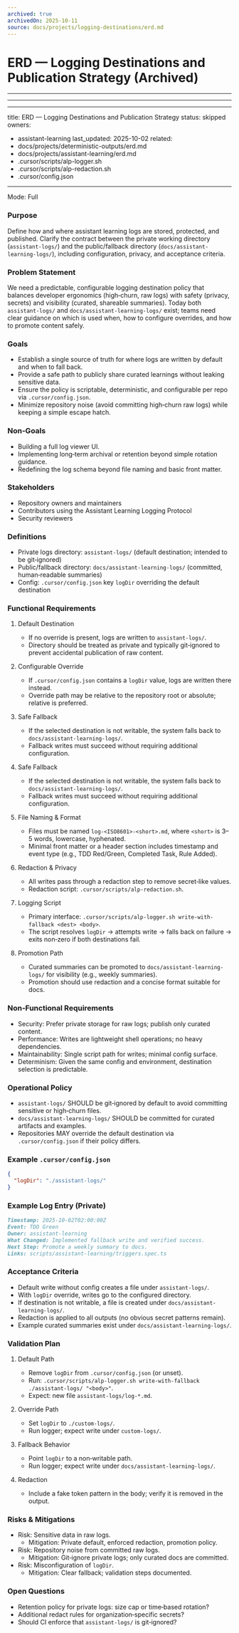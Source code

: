 ```yaml
---
archived: true
archivedOn: 2025-10-11
source: docs/projects/logging-destinations/erd.md
---
```


# ERD — Logging Destinations and Publication Strategy (Archived)

---

---

---

title: ERD — Logging Destinations and Publication Strategy
status: skipped
owners:

- assistant-learning
  last_updated: 2025-10-02
  related:
- docs/projects/deterministic-outputs/erd.md
- docs/projects/assistant-learning/erd.md
- .cursor/scripts/alp-logger.sh
- .cursor/scripts/alp-redaction.sh
- .cursor/config.json

---

Mode: Full

### Purpose

Define how and where assistant learning logs are stored, protected, and published. Clarify the contract between the private working directory (`assistant-logs/`) and the public/fallback directory (`docs/assistant-learning-logs/`), including configuration, privacy, and acceptance criteria.

### Problem Statement

We need a predictable, configurable logging destination policy that balances developer ergonomics (high‑churn, raw logs) with safety (privacy, secrets) and visibility (curated, shareable summaries). Today both `assistant-logs/` and `docs/assistant-learning-logs/` exist; teams need clear guidance on which is used when, how to configure overrides, and how to promote content safely.

### Goals

- Establish a single source of truth for where logs are written by default and when to fall back.
- Provide a safe path to publicly share curated learnings without leaking sensitive data.
- Ensure the policy is scriptable, deterministic, and configurable per repo via `.cursor/config.json`.
- Minimize repository noise (avoid committing high‑churn raw logs) while keeping a simple escape hatch.

### Non‑Goals

- Building a full log viewer UI.
- Implementing long‑term archival or retention beyond simple rotation guidance.
- Redefining the log schema beyond file naming and basic front matter.

### Stakeholders

- Repository owners and maintainers
- Contributors using the Assistant Learning Logging Protocol
- Security reviewers

### Definitions

- Private logs directory: `assistant-logs/` (default destination; intended to be git‑ignored)
- Public/fallback directory: `docs/assistant-learning-logs/` (committed, human‑readable summaries)
- Config: `.cursor/config.json` key `logDir` overriding the default destination

### Functional Requirements

1. Default Destination

   - If no override is present, logs are written to `assistant-logs/`.
   - Directory should be treated as private and typically git‑ignored to prevent accidental publication of raw content.

2. Configurable Override

   - If `.cursor/config.json` contains a `logDir` value, logs are written there instead.
   - Override path may be relative to the repository root or absolute; relative is preferred.

3. Safe Fallback

   - If the selected destination is not writable, the system falls back to `docs/assistant-learning-logs/`.
   - Fallback writes must succeed without requiring additional configuration.

4. Safe Fallback

   - If the selected destination is not writable, the system falls back to `docs/assistant-learning-logs/`.
   - Fallback writes must succeed without requiring additional configuration.

5. File Naming & Format

   - Files must be named `log-<ISO8601>-<short>.md`, where `<short>` is 3–5 words, lowercase, hyphenated.
   - Minimal front matter or a header section includes timestamp and event type (e.g., TDD Red/Green, Completed Task, Rule Added).

6. Redaction & Privacy

   - All writes pass through a redaction step to remove secret‑like values.
   - Redaction script: `.cursor/scripts/alp-redaction.sh`.

7. Logging Script

   - Primary interface: `.cursor/scripts/alp-logger.sh write-with-fallback <dest> <body>`.
   - The script resolves `logDir` → attempts write → falls back on failure → exits non‑zero if both destinations fail.

8. Promotion Path

   - Curated summaries can be promoted to `docs/assistant-learning-logs/` for visibility (e.g., weekly summaries).
   - Promotion should use redaction and a concise format suitable for docs.

### Non‑Functional Requirements

- Security: Prefer private storage for raw logs; publish only curated content.
- Performance: Writes are lightweight shell operations; no heavy dependencies.
- Maintainability: Single script path for writes; minimal config surface.
- Determinism: Given the same config and environment, destination selection is predictable.

### Operational Policy

- `assistant-logs/` SHOULD be git‑ignored by default to avoid committing sensitive or high‑churn files.
- `docs/assistant-learning-logs/` SHOULD be committed for curated artifacts and examples.
- Repositories MAY override the default destination via `.cursor/config.json` if their policy differs.

### Example `.cursor/config.json`

```json
{
  "logDir": "./assistant-logs/"
}
```

### Example Log Entry (Private)

```markdown
Timestamp: 2025-10-02T02:00:00Z
Event: TDD Green
Owner: assistant-learning
What Changed: Implemented fallback write and verified success.
Next Step: Promote a weekly summary to docs.
Links: scripts/assistant-learning/triggers.spec.ts
```

### Acceptance Criteria

- Default write without config creates a file under `assistant-logs/`.
- With `logDir` override, writes go to the configured directory.
- If destination is not writable, a file is created under `docs/assistant-learning-logs/`.
- Redaction is applied to all outputs (no obvious secret patterns remain).
- Example curated summaries exist under `docs/assistant-learning-logs/`.

### Validation Plan

1. Default Path

   - Remove `logDir` from `.cursor/config.json` (or unset).
   - Run: `.cursor/scripts/alp-logger.sh write-with-fallback ./assistant-logs/ "<body>"`.
   - Expect: new file `assistant-logs/log-*.md`.

2. Override Path

   - Set `logDir` to `./custom-logs/`.
   - Run logger; expect write under `custom-logs/`.

3. Fallback Behavior

   - Point `logDir` to a non‑writable path.
   - Run logger; expect write under `docs/assistant-learning-logs/`.

4. Redaction

   - Include a fake token pattern in the body; verify it is removed in the output.

### Risks & Mitigations

- Risk: Sensitive data in raw logs.
  - Mitigation: Private default, enforced redaction, promotion policy.
- Risk: Repository noise from committed raw logs.
  - Mitigation: Git‑ignore private logs; only curated docs are committed.
- Risk: Misconfiguration of `logDir`.
  - Mitigation: Clear fallback; validation steps documented.

### Open Questions

- Retention policy for private logs: size cap or time‑based rotation?
- Additional redact rules for organization‑specific secrets?
- Should CI enforce that `assistant-logs/` is git‑ignored?
